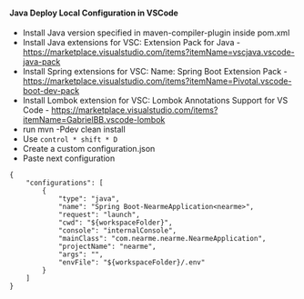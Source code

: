 #### Java Deploy Local Configuration in VSCode


* Install Java version specified in maven-compiler-plugin inside pom.xml
* Install Java extensions for VSC: Extension Pack for Java - https://marketplace.visualstudio.com/items?itemName=vscjava.vscode-java-pack
* Install Spring extensions for VSC: Name: Spring Boot Extension Pack - https://marketplace.visualstudio.com/items?itemName=Pivotal.vscode-boot-dev-pack
* Install Lombok extension for VSC: Lombok Annotations Support for VS Code - https://marketplace.visualstudio.com/items?itemName=GabrielBB.vscode-lombok
* run mvn -Pdev clean install
* Use `control * shift * D `
* Create a custom configuration.json
* Paste next configuration

```
{
    "configurations": [
        {
            "type": "java",
            "name": "Spring Boot-NearmeApplication<nearme>",
            "request": "launch",
            "cwd": "${workspaceFolder}",
            "console": "internalConsole",
            "mainClass": "com.nearme.nearme.NearmeApplication",
            "projectName": "nearme",
            "args": "",
            "envFile": "${workspaceFolder}/.env"
        }
    ]
}
```
